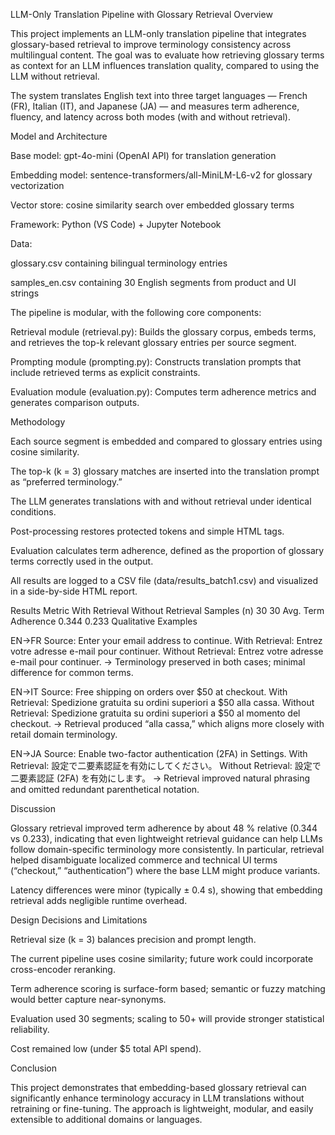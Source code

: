 LLM-Only Translation Pipeline with Glossary Retrieval
Overview

This project implements an LLM-only translation pipeline that integrates glossary-based retrieval to improve terminology consistency across multilingual content. The goal was to evaluate how retrieving glossary terms as context for an LLM influences translation quality, compared to using the LLM without retrieval.

The system translates English text into three target languages — French (FR), Italian (IT), and Japanese (JA) — and measures term adherence, fluency, and latency across both modes (with and without retrieval).

Model and Architecture

Base model: gpt-4o-mini (OpenAI API) for translation generation

Embedding model: sentence-transformers/all-MiniLM-L6-v2 for glossary vectorization

Vector store: cosine similarity search over embedded glossary terms

Framework: Python (VS Code) + Jupyter Notebook

Data:

glossary.csv containing bilingual terminology entries

samples_en.csv containing 30 English segments from product and UI strings

The pipeline is modular, with the following core components:

Retrieval module (retrieval.py): Builds the glossary corpus, embeds terms, and retrieves the top-k relevant glossary entries per source segment.

Prompting module (prompting.py): Constructs translation prompts that include retrieved terms as explicit constraints.

Evaluation module (evaluation.py): Computes term adherence metrics and generates comparison outputs.

Methodology

Each source segment is embedded and compared to glossary entries using cosine similarity.

The top-k (k = 3) glossary matches are inserted into the translation prompt as “preferred terminology.”

The LLM generates translations with and without retrieval under identical conditions.

Post-processing restores protected tokens and simple HTML tags.

Evaluation calculates term adherence, defined as the proportion of glossary terms correctly used in the output.

All results are logged to a CSV file (data/results_batch1.csv) and visualized in a side-by-side HTML report.

Results
Metric	With Retrieval	Without Retrieval
Samples (n)	30	30
Avg. Term Adherence	0.344	0.233
Qualitative Examples

EN→FR
Source: Enter your email address to continue.
With Retrieval: Entrez votre adresse e-mail pour continuer.
Without Retrieval: Entrez votre adresse e-mail pour continuer.
→ Terminology preserved in both cases; minimal difference for common terms.

EN→IT
Source: Free shipping on orders over $50 at checkout.
With Retrieval: Spedizione gratuita su ordini superiori a $50 alla cassa.
Without Retrieval: Spedizione gratuita su ordini superiori a $50 al momento del checkout.
→ Retrieval produced “alla cassa,” which aligns more closely with retail domain terminology.

EN→JA
Source: Enable two-factor authentication (2FA) in Settings.
With Retrieval: 設定で二要素認証を有効にしてください。
Without Retrieval: 設定で二要素認証 (2FA) を有効にします。
→ Retrieval improved natural phrasing and omitted redundant parenthetical notation.

Discussion

Glossary retrieval improved term adherence by about 48 % relative (0.344 vs 0.233), indicating that even lightweight retrieval guidance can help LLMs follow domain-specific terminology more consistently.
In particular, retrieval helped disambiguate localized commerce and technical UI terms (“checkout,” “authentication”) where the base LLM might produce variants.

Latency differences were minor (typically ± 0.4 s), showing that embedding retrieval adds negligible runtime overhead.

Design Decisions and Limitations

Retrieval size (k = 3) balances precision and prompt length.

The current pipeline uses cosine similarity; future work could incorporate cross-encoder reranking.

Term adherence scoring is surface-form based; semantic or fuzzy matching would better capture near-synonyms.

Evaluation used 30 segments; scaling to 50+ will provide stronger statistical reliability.

Cost remained low (under $5 total API spend).

Conclusion

This project demonstrates that embedding-based glossary retrieval can significantly enhance terminology accuracy in LLM translations without retraining or fine-tuning. The approach is lightweight, modular, and easily extensible to additional domains or languages.